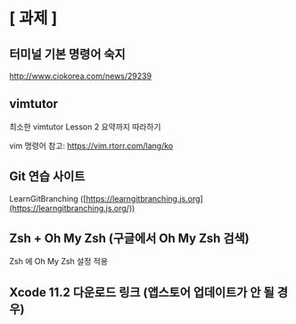# [ 과제 ]

## 터미널 기본 명령어 숙지

http://www.ciokorea.com/news/29239

## vimtutor

최소한 vimtutor Lesson 2 요약까지 따라하기

vim 명령어 참고: https://vim.rtorr.com/lang/ko

## Git 연습 사이트

LearnGitBranching ([https://learngitbranching.js.org](https://learngitbranching.js.org/))

## Zsh + Oh My Zsh  (구글에서 Oh My Zsh 검색)

Zsh 에 Oh My Zsh 설정 적용

## Xcode 11.2 다운로드 링크 (앱스토어 업데이트가 안 될 경우)